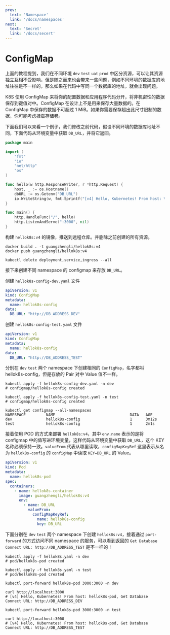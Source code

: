 ```yaml
---
prev:
  text: 'Namespace'
  link: '/docs/namespaces'
next:
  text: 'Secret'
  link: '/docs/secert'
---
```


# ConfigMap

上面的教程提到，我们在不同环境 `dev` `test` `uat` `prod` 中区分资源，可以让其资源独立互相不受影响，但是随之而来也会带来一些问题，例如不同环境的数据库的地址往往是不一样的，那么如果在代码中写同一个数据库的地址，就会出现问题。

K8S 使用 ConfigMap 来将你的配置数据和应用程序代码分开，将非机密性的数据保存到键值对中。ConfigMap 在设计上不是用来保存大量数据的。在 ConfigMap 中保存的数据不可超过 1 MiB。如果你需要保存超出此尺寸限制的数据，你可能考虑挂载存储卷。

下面我们可以来看一个例子，我们修改之前代码，假设不同环境的数据库地址不同，下面代码从环境变量中获取 `DB_URL`，并将它返回。

```go
package main

import (
	"fmt"
	"io"
	"net/http"
	"os"
)

func hello(w http.ResponseWriter, r *http.Request) {
	host, _ := os.Hostname()
	dbURL := os.Getenv("DB_URL")
	io.WriteString(w, fmt.Sprintf("[v4] Hello, Kubernetes! From host: %s, Get Database Connect URL: %s", host, dbURL))
}

func main() {
	http.HandleFunc("/", hello)
	http.ListenAndServe(":3000", nil)
}
```

构建 `hellok8s:v4` 的镜像，推送到远程仓库。并删除之前创建的所有资源。

```shell
docker build . -t guangzhengli/hellok8s:v4
docker push guangzhengli/hellok8s:v4

kubectl delete deployment,service,ingress --all
```

接下来创建不同 namespace 的 configmap 来存放 `DB_URL`。

创建 `hellok8s-config-dev.yaml` 文件

```yaml
apiVersion: v1
kind: ConfigMap
metadata:
  name: hellok8s-config
data:
  DB_URL: "http://DB_ADDRESS_DEV"
```

创建 `hellok8s-config-test.yaml` 文件

```yaml
apiVersion: v1
kind: ConfigMap
metadata:
  name: hellok8s-config
data:
  DB_URL: "http://DB_ADDRESS_TEST"
```

分别在 `dev` `test` 两个 namespace 下创建相同的 `ConfigMap`，名字都叫 hellok8s-config，但是存放的 Pair 对中 Value 值不一样。

```shell
kubectl apply -f hellok8s-config-dev.yaml -n dev
# configmap/hellok8s-config created

kubectl apply -f hellok8s-config-test.yaml -n test 
# configmap/hellok8s-config created

kubectl get configmap --all-namespaces
NAMESPACE         NAME                                 DATA   AGE
dev               hellok8s-config                      1      3m12s
test              hellok8s-config                      1      2m1s
```

接着使用 POD 的方式来部署 `hellok8s:v4`，其中 `env.name` 表示的是将 configmap 中的值写进环境变量，这样代码从环境变量中获取 `DB_URL`，这个 KEY 名称必须保持一致。`valueFrom` 代表从哪里读取，`configMapKeyRef` 这里表示从名为 `hellok8s-config` 的 `configMap` 中读取 `KEY=DB_URL` 的 Value。

```yaml
apiVersion: v1
kind: Pod
metadata:
  name: hellok8s-pod
spec:
  containers:
    - name: hellok8s-container
      image: guangzhengli/hellok8s:v4
      env:
        - name: DB_URL
          valueFrom:
            configMapKeyRef:
              name: hellok8s-config
              key: DB_URL
```

下面分别在 `dev` `test` 两个 namespace 下创建  `hellok8s:v4`，接着通过 `port-forward` 的方式访问不同 namespace 的服务，可以看到返回的 `Get Database Connect URL: http://DB_ADDRESS_TEST` 是不一样的！

```shell
kubectl apply -f hellok8s.yaml -n dev             
# pod/hellok8s-pod created

kubectl apply -f hellok8s.yaml -n test
# pod/hellok8s-pod created

kubectl port-forward hellok8s-pod 3000:3000 -n dev

curl http://localhost:3000
# [v4] Hello, Kubernetes! From host: hellok8s-pod, Get Database Connect URL: http://DB_ADDRESS_DEV

kubectl port-forward hellok8s-pod 3000:3000 -n test

curl http://localhost:3000
# [v4] Hello, Kubernetes! From host: hellok8s-pod, Get Database Connect URL: http://DB_ADDRESS_TEST
```
